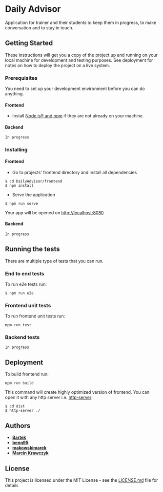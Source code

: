 # Daily Advisor

Application for trainer and their students to keep them in progress, to make conversation and to stay in touch.

## Getting Started

These instructions will get you a copy of the project up and running on your local machine for development and testing purposes. See deployment for notes on how to deploy the project on a live system.

### Prerequisites

You need to set up your development environment before you can do anything.

#### Frontend

* Install [Node.js® and npm][1] if they are not already on your machine.

#### Backend

```
In progress
```

### Installing

#### Frontend

* Go to projects' frontend directory and install all dependencies

```
$ cd DailyAdvisor/frontend
$ npm install
```

* Serve the application

```
$ npm run serve
```

Your app will be opened on [http://localhost:8080][2]

#### Backend

```
In progress
```

## Running the tests

There are multiple type of tests that you can run.

### End to end tests

To run e2e tests run:

```
$ npm run e2e
```

### Frontend unit tests

To run frontend unit tests run:

```
npm run test
```

### Backend tests

```
In progress
```

## Deployment

To build frontend run:

```
npm run build
```

This command will create highly optimized version of frontend. You can open it with any http server i.e. [http-server][3]:

```
$ cd dist
$ http-server ./
```

## Authors

* **[Bartek][4]**
* **[benq95][5]**
* **[makowskimarek][6]**
* **[Marcin Krawczyk][7]**

## License

This project is licensed under the MIT License - see the [LICENSE.md](LICENSE.md) file for details


[1]: https://nodejs.org/en/
[2]: http://localhost:8080
[3]: https://github.com/indexzero/http-server
[4]: https://github.com/BartoszBaczek
[5]: https://github.com/benq95
[6]: https://github.com/makowskimarek
[7]: https://github.com/marckraw